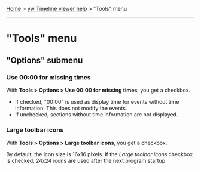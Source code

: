 [Home](..) > [yw Timeline viewer help](index.md) > "Tools" menu

---

# "Tools" menu

## "Options" submenu

### Use 00:00 for missing times

With **Tools > Options > Use 00:00 for missing times**, you get a checkbox.

 -   If checked, "00:00" is used as display time for events
     without time information. This does not modify the events.
 -   If unchecked, sections without time information are not
     displayed.
     
### Large toolbar icons

With **Tools > Options > Large toolbar icons**, you get a checkbox.

By default, the icon size is 16x16 pixels. If the *Large toolbar icons*
checkbox is checked, 24x24 icons are used after the next program startup.

